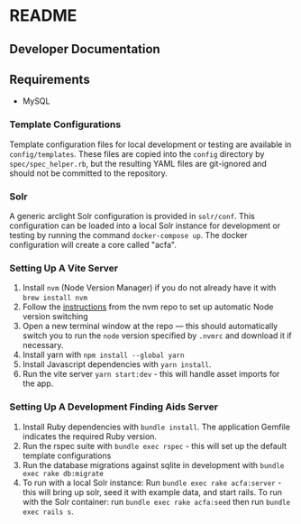 # README

## Developer Documentation

## Requirements

* MySQL

### Template Configurations
Template configuration files for local development or testing are available
in `config/templates`. These files are copied into the `config` directory by
`spec/spec_helper.rb`, but the resulting YAML files are git-ignored and should
not be committed to the repository.

### Solr
A generic arclight Solr configuration is provided in `solr/conf`. This
configuration can be loaded into a local Solr instance for development or
testing by running the command `docker-compose up`. The docker configuration
will create a core called "acfa".

### Setting Up A Vite Server
1. Install `nvm` (Node Version Manager) if you do not already have it with `brew install nvm`
2. Follow the [instructions](https://github.com/nvm-sh/nvm?tab=readme-ov-file#calling-nvm-use-automatically-in-a-directory-with-a-nvmrc-file) from the nvm repo to set up automatic Node version switching
3. Open a new terminal window at the repo — this should automatically switch you to run the `node` version specified by `.nvmrc` and download it if necessary.
4. Install yarn with `npm install --global yarn`
5. Install Javascript dependencies with `yarn install`.
6. Run the vite server `yarn start:dev` - this will handle asset imports for the app.

### Setting Up A Development Finding Aids Server
1. Install Ruby dependencies with `bundle install`. The application Gemfile indicates the required Ruby version.
2. Run the rspec suite with `bundle exec rspec` - this will set up the default template configurations
3. Run the database migrations against sqlite in development with `bundle exec rake db:migrate`
4. To run with a local Solr instance: Run `bundle exec rake acfa:server` - this will bring up solr, seed it with example data, and start rails. To run with the Solr container: run `bundle exec rake acfa:seed` then run `bundle exec rails s`.
